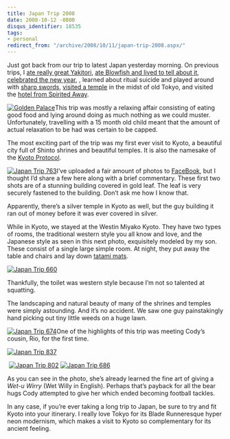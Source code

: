 ```yaml
---
title: Japan Trip 2008
date: 2008-10-12 -0800
disqus_identifier: 18535
tags:
- personal
redirect_from: "/archive/2008/10/11/japan-trip-2008.aspx/"
---
```


Just got back from our trip to latest Japan yesterday morning. On
previous trips, I [ate really great
Yakitori](https://haacked.com/archive/2005/08/05/dreamingofyakitori.aspx "Yakitori"),
[ate Blowfish and lived to tell about
it](https://haacked.com/archive/2005/01/09/i-ate-blowfish.aspx "Eating Blowfish"),
[celebrated the new
year](https://haacked.com/archive/2005/01/01/new-year-in-tokyo.aspx "Celebrated the new year"),
, learned about ritual suicide and played around with [sharp
swords](https://haacked.com/archive/2005/01/04/on-seppuku-katanas-samurai.aspx "Seppuku Katanas"),
[visited a
temple](https://haacked.com/archive/2005/07/31/asakusa.aspx "Asakusa") in
the midst of old Tokyo, and visited the [hotel from Spirited
Away](https://haacked.com/archive/2005/07/31/spirited-away-hotel.aspx "Spirited Away").

[![Golden
Palace](https://haacked.com/images/haacked_com/WindowsLiveWriter/JapanTrip2008_E4B6/Japan%20Trip%20748_thumb_1.jpg "Golden Palace")](https://haacked.com/images/haacked_com/WindowsLiveWriter/JapanTrip2008_E4B6/Japan%20Trip%20748_2.jpg)This
trip was mostly a relaxing affair consisting of eating good food and
lying around doing as much nothing as we could muster. Unfortunately,
travelling with a 15 month old child meant that the amount of actual
relaxation to be had was certain to be capped.

The most exciting part of the trip was my first ever visit to Kyoto, a
beautiful city full of Shinto shrines and beautiful temples. It is also
the namesake of the [Kyoto
Protocol](http://en.wikipedia.org/wiki/Kyoto_Protocol "Kyoto Protocol").

[![Japan Trip
763](https://haacked.com/images/haacked_com/WindowsLiveWriter/JapanTrip2008_E4B6/Japan%20Trip%20763_thumb.jpg "Japan Trip 763")](https://haacked.com/images/haacked_com/WindowsLiveWriter/JapanTrip2008_E4B6/Japan%20Trip%20763.jpg)I’ve
uploaded a fair amount of photos to
[FaceBook](http://facebook.com/ "Facebook"), but I thought I’d share a
few here along with a brief commentary. These first two shots are of a
stunning building covered in gold leaf. The leaf is very securely
fastened to the building. Don’t ask me how I know that.

Apparently, there’s a silver temple in Kyoto as well, but the guy
building it ran out of money before it was ever covered in silver.

While in Kyoto, we stayed at the Westin Miyako Kyoto. They have two
types of rooms, the traditional western style you all know and love, and
the Japanese style as seen in this next photo, exquisitely modeled by my
son. These consist of a single large simple room. At night, they put
away the table and chairs and lay down [tatami
mats](http://en.wikipedia.org/wiki/Tatami "Tatami on Wikipedia").

[![Japan Trip
660](https://haacked.com/images/haacked_com/WindowsLiveWriter/JapanTrip2008_E4B6/Japan%20Trip%20660_thumb.jpg "Japan Trip 660")](https://haacked.com/images/haacked_com/WindowsLiveWriter/JapanTrip2008_E4B6/Japan%20Trip%20660.jpg)

Thankfully, the toilet was western style because I’m not so talented at
squatting.

The landscaping and natural beauty of many of the shrines and temples
were simply astounding. And it’s no accident. We saw one guy
painstakingly hand picking out tiny little weeds on a huge lawn.

[![Japan Trip
674](https://haacked.com/images/haacked_com/WindowsLiveWriter/JapanTrip2008_E4B6/Japan%20Trip%20674_thumb.jpg "Japan Trip 674")](https://haacked.com/images/haacked_com/WindowsLiveWriter/JapanTrip2008_E4B6/Japan%20Trip%20674.jpg)One
of the highlights of this trip was meeting Cody’s cousin, Rio, for the
first time.

[![Japan Trip
837](https://haacked.com/images/haacked_com/WindowsLiveWriter/JapanTrip2008_E4B6/Japan%20Trip%20837_thumb.jpg "Japan Trip 837")](https://haacked.com/images/haacked_com/WindowsLiveWriter/JapanTrip2008_E4B6/Japan%20Trip%20837.jpg)

 [![Japan Trip
802](https://haacked.com/images/haacked_com/WindowsLiveWriter/JapanTrip2008_E4B6/Japan%20Trip%20802_thumb.jpg "Japan Trip 802")](https://haacked.com/images/haacked_com/WindowsLiveWriter/JapanTrip2008_E4B6/Japan%20Trip%20802.jpg)
[![Japan Trip
686](https://haacked.com/images/haacked_com/WindowsLiveWriter/JapanTrip2008_E4B6/Japan%20Trip%20686_thumb.jpg "Japan Trip 686")](https://haacked.com/images/haacked_com/WindowsLiveWriter/JapanTrip2008_E4B6/Japan%20Trip%20686.jpg)

As you can see in the photo, she’s already learned the fine art of
giving a *Wet-u Wirry* (Wet Willy in English). Perhaps that’s payback
for all the bear hugs Cody attempted to give her which ended becoming
football tackles.

In any case, if you’re ever taking a long trip to Japan, be sure to try
and fit Kyoto into your itinerary. I really love Tokyo for its Blade
Runneresque hyper neon modernism, which makes a visit to Kyoto so
complementary for its ancient feeling.

